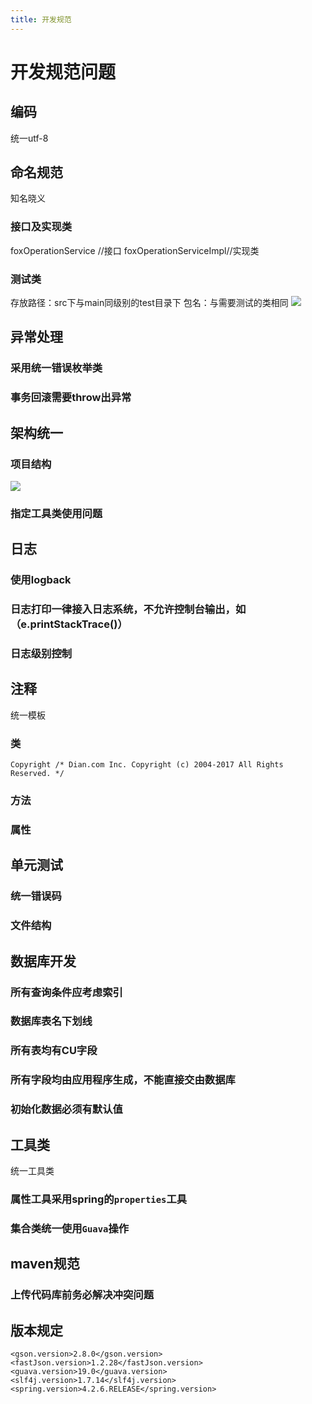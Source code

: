 ```yaml
---
title: 开发规范
---
```

# 开发规范问题
## 编码
统一utf-8
## 命名规范
知名晓义
### 接口及实现类
foxOperationService //接口
foxOperationServiceImpl//实现类

### 测试类
存放路径：src下与main同级别的test目录下
包名：与需要测试的类相同
![](http://onaqzli6n.bkt.clouddn.com/15083154685149.jpg)

## 异常处理
### 采用统一错误枚举类
### 事务回滚需要throw出异常
## 架构统一
### 项目结构
![](http://onaqzli6n.bkt.clouddn.com/15083152558816.jpg)

### 指定工具类使用问题
## 日志
### 使用logback
### 日志打印一律接入日志系统，不允许控制台输出，如（e.printStackTrace()）
### 日志级别控制

## 注释
统一模板
### 类
`Copyright
/*
Dian.com Inc.
Copyright (c) 2004-2017 All Rights Reserved.
*/`
### 方法
### 属性

## 单元测试
### 统一错误码
### 文件结构
## 数据库开发
### 所有查询条件应考虑索引
### 数据库表名下划线
### 所有表均有CU字段
### 所有字段均由应用程序生成，不能直接交由数据库
### 初始化数据必须有默认值
## 工具类
统一工具类
### 属性工具采用spring的`properties`工具
### 集合类统一使用`Guava`操作

## maven规范
### 上传代码库前务必解决冲突问题


## 版本规定
`<gson.version>2.8.0</gson.version>`
`<fastJson.version>1.2.28</fastJson.version>`
`<guava.version>19.0</guava.version>`
`<slf4j.version>1.7.14</slf4j.version>`
`<spring.version>4.2.6.RELEASE</spring.version>`


